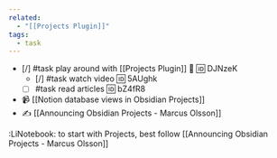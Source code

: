 ```yaml
---
related:
  - "[[Projects Plugin]]"
tags:
  - task
---
```

- [/] #task play around with [[Projects Plugin]] 🔼 🆔 DJNzeK
	- [/] #task watch video 🆔 5AUghk
	- [ ] #task read articles 🆔 bZ4fR8

- 📹 [[Notion database views in Obsidian Projects]]
- ✍ [[Announcing Obsidian Projects - Marcus Olsson]]

:LiNotebook: to start with Projects, best follow [[Announcing Obsidian Projects - Marcus Olsson]]

